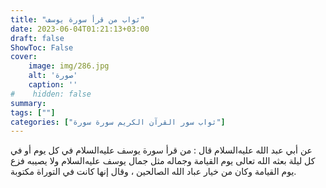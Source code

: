 ```yaml
---
title: "ثواب من قرأ سورة يوسف"
date: 2023-06-04T01:21:13+03:00
draft: false
ShowToc: False
cover:
    image: img/286.jpg
    alt: 'صورة'
    caption: ''
#    hidden: false
summary: 
tags: [""]
categories: ["ثواب سور القرآن الكريم سورة سورة"]
---
```

عن أبي عبد الله عليه‌السلام
قال : من قرأ سورة يوسف عليه‌السلام في كل يوم أو في كل ليلة بعثه الله تعالى
يوم القيامة وجماله مثل جمال يوسف عليه‌السلام ولا يصيبه فزع يوم القيامة
وكان من خيار عباد الله الصالحين ، وقال إنها كانت في التوراة مكتوبة.


